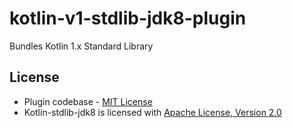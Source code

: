 # kotlin-v1-stdlib-jdk8-plugin
Bundles Kotlin 1.x Standard Library

## License

* Plugin codebase - [MIT License](http://opensource.org/licenses/MIT) 
* Kotlin-stdlib-jdk8 is licensed with [Apache License, Version 2.0](http://www.apache.org/licenses/)
